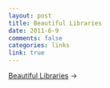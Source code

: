 ```yaml
--- 
layout: post
title: Beautiful Libraries
date: 2011-6-9
comments: false
categories: links
link: true
---
```

<a title="Beautiful Libraries" href="http://www.boredstop.com/index.php?option=com_content&amp;task=view&amp;id=156">Beautiful Libraries</a> &rarr;
